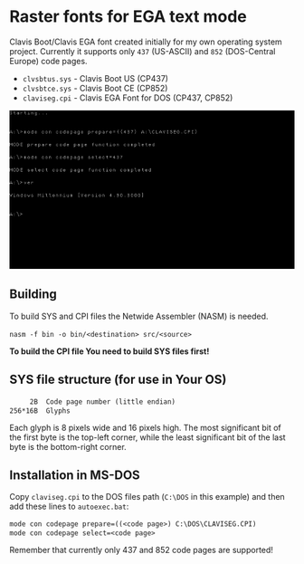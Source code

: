
# Raster fonts for EGA text mode
Clavis Boot/Clavis EGA font created initially for my own operating system project. Currently it supports only `437` (US-ASCII) and `852` (DOS-Central Europe) code pages.

* `clvsbtus.sys` - Clavis Boot US (CP437)
* `clvsbtce.sys` - Clavis Boot CE (CP852)
* `claviseg.cpi` - Clavis EGA Font for DOS (CP437, CP852)

![Clavis EGA Font for DOS on MS-DOS 8](docs/screenshot-claviseg-msdos8.png)

## Building
To build SYS and CPI files the Netwide Assembler (NASM) is needed.

```nasm -f bin -o bin/<destination> src/<source>```
  
__To build the CPI file You need to build SYS files first!__

## SYS file structure (for use in Your OS)
```
     2B  Code page number (little endian)
256*16B  Glyphs
```

Each glyph is 8 pixels wide and 16 pixels high. The most significant bit of the first byte is the top-left corner, while the least significant bit of the last byte is the bottom-right corner.

## Installation in MS-DOS
Copy `claviseg.cpi` to the DOS files path (`C:\DOS` in this example) and then add these lines to `autoexec.bat`:

```
mode con codepage prepare=((<code page>) C:\DOS\CLAVISEG.CPI)
mode con codepage select=<code page>
````

Remember that currently only 437 and 852 code pages are supported!
